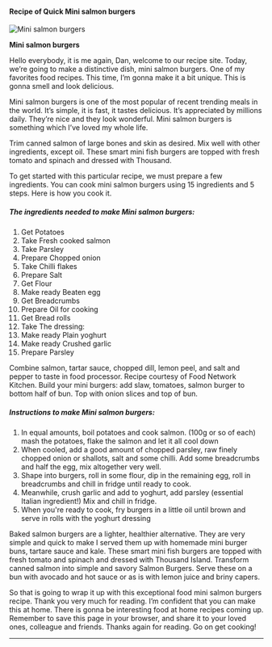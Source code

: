             

#### Recipe of Quick Mini salmon burgers

![Mini salmon burgers](https://img-global.cpcdn.com/recipes/6f07cd277586eeea/751x532cq70/mini-salmon-burgers-recipe-main-photo.jpg)

**Mini salmon burgers**

Hello everybody, it is me again, Dan, welcome to our recipe site. Today, we’re going to make a distinctive dish, mini salmon burgers. One of my favorites food recipes. This time, I’m gonna make it a bit unique. This is gonna smell and look delicious.

Mini salmon burgers is one of the most popular of recent trending meals in the world. It’s simple, it is fast, it tastes delicious. It’s appreciated by millions daily. They’re nice and they look wonderful. Mini salmon burgers is something which I’ve loved my whole life.

Trim canned salmon of large bones and skin as desired. Mix well with other ingredients, except oil. These smart mini fish burgers are topped with fresh tomato and spinach and dressed with Thousand.

To get started with this particular recipe, we must prepare a few ingredients. You can cook mini salmon burgers using 15 ingredients and 5 steps. Here is how you cook it.

##### The ingredients needed to make Mini salmon burgers:

1.  Get Potatoes
2.  Take Fresh cooked salmon
3.  Take Parsley
4.  Prepare Chopped onion
5.  Take Chilli flakes
6.  Prepare Salt
7.  Get Flour
8.  Make ready Beaten egg
9.  Get Breadcrumbs
10.  Prepare Oil for cooking
11.  Get Bread rolls
12.  Take The dressing:
13.  Make ready Plain yoghurt
14.  Make ready Crushed garlic
15.  Prepare Parsley

Combine salmon, tartar sauce, chopped dill, lemon peel, and salt and pepper to taste in food processor. Recipe courtesy of Food Network Kitchen. Build your mini burgers: add slaw, tomatoes, salmon burger to bottom half of bun. Top with onion slices and top of bun.

##### Instructions to make Mini salmon burgers:

1.  In equal amounts, boil potatoes and cook salmon. (100g or so of each) mash the potatoes, flake the salmon and let it all cool down
2.  When cooled, add a good amount of chopped parsley, raw finely chopped onion or shallots, salt and some chilli. Add some breadcrumbs and half the egg, mix altogether very well.
3.  Shape into burgers, roll in some flour, dip in the remaining egg, roll in breadcrumbs and chill in fridge until ready to cook.
4.  Meanwhile, crush garlic and add to yoghurt, add parsley (essential Italian ingredient!) Mix and chill in fridge.
5.  When you're ready to cook, fry burgers in a little oil until brown and serve in rolls with the yoghurt dressing

Baked salmon burgers are a lighter, healthier alternative. They are very simple and quick to make I served them up with homemade mini burger buns, tartare sauce and kale. These smart mini fish burgers are topped with fresh tomato and spinach and dressed with Thousand Island. Transform canned salmon into simple and savory Salmon Burgers. Serve these on a bun with avocado and hot sauce or as is with lemon juice and briny capers.

So that is going to wrap it up with this exceptional food mini salmon burgers recipe. Thank you very much for reading. I’m confident that you can make this at home. There is gonna be interesting food at home recipes coming up. Remember to save this page in your browser, and share it to your loved ones, colleague and friends. Thanks again for reading. Go on get cooking!

* * *